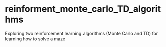 # reinforment_monte_carlo_TD_algorithms
Exploring two reinforcement learning algorithms (Monte Carlo and TD) for learning how to solve a maze 
